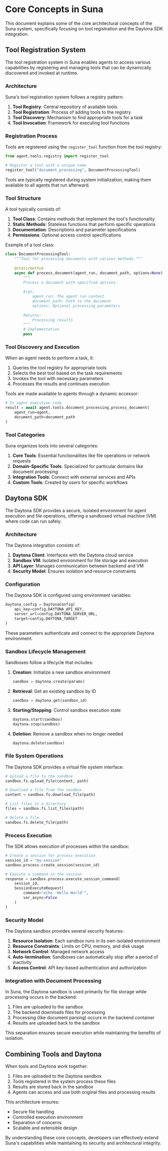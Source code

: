 # Core Concepts in Suna

This document explains some of the core architectural concepts of the Suna system, specifically focusing on tool registration and the Daytona SDK integration.

## Tool Registration System

The tool registration system in Suna enables agents to access various capabilities by registering and managing tools that can be dynamically discovered and invoked at runtime.

### Architecture

Suna's tool registration system follows a registry pattern:

1. **Tool Registry**: Central repository of available tools
2. **Tool Registration**: Process of adding tools to the registry
3. **Tool Discovery**: Mechanism to find appropriate tools for a task
4. **Tool Invocation**: Framework for executing tool functions

### Registration Process

Tools are registered using the `register_tool` function from the tool registry:

```python
from agent.tools.registry import register_tool

# Register a tool with a unique name
register_tool("document_processing", DocumentProcessingTool)
```

Tools are typically registered during system initialization, making them available to all agents that run afterward.

### Tool Structure

A tool typically consists of:

1. **Tool Class**: Contains methods that implement the tool's functionality
2. **Static Methods**: Stateless functions that perform specific operations
3. **Documentation**: Descriptions and parameter specifications
4. **Permissions**: Optional access control specifications

Example of a tool class:

```python
class DocumentProcessingTool:
    """Tool for processing documents with various methods."""
    
    @staticmethod
    async def process_document(agent_run, document_path, options=None):
        """
        Process a document with specified options.
        
        Args:
            agent_run: The agent run context
            document_path: Path to the document
            options: Optional processing parameters
            
        Returns:
            Processing results
        """
        # Implementation
        pass
```

### Tool Discovery and Execution

When an agent needs to perform a task, it:

1. Queries the tool registry for appropriate tools
2. Selects the best tool based on the task requirements
3. Invokes the tool with necessary parameters
4. Processes the results and continues execution

Tools are made available to agents through a dynamic accessor:

```python
# In agent execution code
result = await agent.tools.document_processing.process_document(
    agent_run=agent,
    document_path=document_path
)
```

### Tool Categories

Suna organizes tools into several categories:

1. **Core Tools**: Essential functionalities like file operations or network requests
2. **Domain-Specific Tools**: Specialized for particular domains like document processing
3. **Integration Tools**: Connect with external services and APIs
4. **Custom Tools**: Created by users for specific workflows

## Daytona SDK

The Daytona SDK provides a secure, isolated environment for agent execution and file operations, offering a sandboxed virtual machine (VM) where code can run safely.

### Architecture

The Daytona integration consists of:

1. **Daytona Client**: Interfaces with the Daytona cloud service
2. **Sandbox VM**: Isolated environment for file storage and execution
3. **API Layer**: Manages communication between backend and VM
4. **Security Model**: Ensures isolation and resource constraints

### Configuration

The Daytona SDK is configured using environment variables:

```python
daytona_config = DaytonaConfig(
    api_key=config.DAYTONA_API_KEY,
    server_url=config.DAYTONA_SERVER_URL,
    target=config.DAYTONA_TARGET
)
```

These parameters authenticate and connect to the appropriate Daytona environment.

### Sandbox Lifecycle Management

Sandboxes follow a lifecycle that includes:

1. **Creation**: Initialize a new sandbox environment
   ```python
   sandbox = daytona.create(params)
   ```

2. **Retrieval**: Get an existing sandbox by ID
   ```python
   sandbox = daytona.get(sandbox_id)
   ```

3. **Starting/Stopping**: Control sandbox execution state
   ```python
   daytona.start(sandbox)
   daytona.stop(sandbox)
   ```

4. **Deletion**: Remove a sandbox when no longer needed
   ```python
   daytona.delete(sandbox)
   ```

### File System Operations

The Daytona SDK provides a virtual file system interface:

```python
# Upload a file to the sandbox
sandbox.fs.upload_file(content, path)

# Download a file from the sandbox
content = sandbox.fs.download_file(path)

# List files in a directory
files = sandbox.fs.list_files(path)

# Delete a file
sandbox.fs.delete_file(path)
```

### Process Execution

The SDK allows execution of processes within the sandbox:

```python
# Create a session for process execution
session_id = "my-session"
sandbox.process.create_session(session_id)

# Execute a command in the session
response = sandbox.process.execute_session_command(
    session_id,
    SessionExecuteRequest(
        command="echo 'Hello World'",
        var_async=False
    )
)
```

### Security Model

The Daytona sandbox provides several security features:

1. **Resource Isolation**: Each sandbox runs in its own isolated environment
2. **Resource Constraints**: Limits on CPU, memory, and disk usage
3. **Network Control**: Managed network access
4. **Auto-termination**: Sandboxes can automatically stop after a period of inactivity
5. **Access Control**: API key-based authentication and authorization

### Integration with Document Processing

In Suna, the Daytona sandbox is used primarily for file storage while processing occurs in the backend:

1. Files are uploaded to the sandbox
2. The backend downloads files for processing
3. Processing (like document parsing) occurs in the backend container
4. Results are uploaded back to the sandbox

This separation ensures secure execution while maintaining the benefits of isolation.

## Combining Tools and Daytona

When tools and Daytona work together:

1. Files are uploaded to the Daytona sandbox
2. Tools registered in the system process these files
3. Results are stored back in the sandbox
4. Agents can access and use both original files and processing results

This architecture ensures:

- Secure file handling
- Controlled execution environment
- Separation of concerns
- Scalable and extensible design

By understanding these core concepts, developers can effectively extend Suna's capabilities while maintaining its security and architectural integrity.

